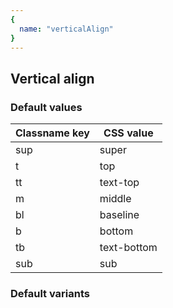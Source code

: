 ```yaml
---
{
  name: "verticalAlign"
}
---
```


## Vertical align

### Default values
<!-- defaults.values.start -->
|Classname key|CSS value  |
|-------------|-----------|
|sup          |super      |
|t            |top        |
|tt           |text-top   |
|m            |middle     |
|bl           |baseline   |
|b            |bottom     |
|tb           |text-bottom|
|sub          |sub        |

<!-- defaults.values.end -->


### Default variants
<!-- defaults.variants.start -->

<!-- defaults.variants.end -->
